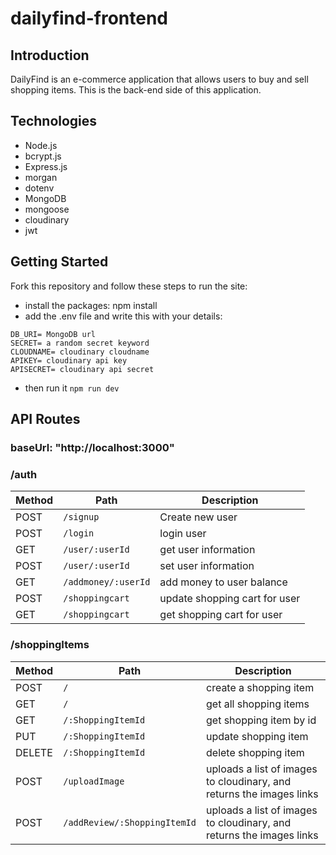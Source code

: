 # dailyfind-frontend

## Introduction

DailyFind is an e-commerce application that allows users to buy and sell shopping items.
This is the back-end side of this application.

## Technologies

* Node.js
* bcrypt.js
* Express.js
* morgan
* dotenv
* MongoDB
* mongoose
* cloudinary
* jwt

## Getting Started

Fork this repository and follow these steps to run the site:

* install the packages: npm install
* add the .env file and write this with your details:

```
DB_URI= MongoDB url
SECRET= a random secret keyword
CLOUDNAME= cloudinary cloudname
APIKEY= cloudinary api key
APISECRET= cloudinary api secret
```
* then run it ```npm run dev```

## API Routes

### baseUrl: "http://localhost:3000"

### /auth

| Method | Path          | Description            |
|--------|---------------|------------------------|
| POST   | `/signup`        | Create new user        |
| POST   | `/login`        | login user        |
| GET    | `/user/:userId`      | get user information      |
| POST    | `/user/:userId`  | set user information  |
| GET    | `/addmoney/:userId`  |  add money to user balance    |
| POST    | `/shoppingcart`  |  update shopping cart for user   |
| GET    | `/shoppingcart`  |  get shopping cart for user    |

### /shoppingItems

| Method | Path          | Description            |
|--------|---------------|------------------------|
| POST   | `/`        | create a shopping item        |
| GET    | `/`      |   get all shopping items      |
| GET   | `/:ShoppingItemId`        | get shopping item by id        |
| PUT    | `/:ShoppingItemId`  | update shopping item  |
| DELETE    | `/:ShoppingItemId`  | delete shopping item  |
| POST    | `/uploadImage`  |  uploads a list of images to cloudinary, and returns the images links  |
| POST    | `/addReview/:ShoppingItemId`  |  uploads a list of images to cloudinary, and returns the images links  |
